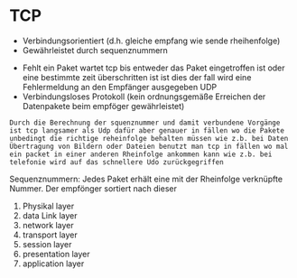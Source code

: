 # TCP 

+ Verbindungsorientiert (d.h. gleiche empfang wie sende rheihenfolge)
+ Gewährleistet durch sequenznummern 
- Fehlt ein Paket wartet  tcp bis entweder das Paket eingetroffen ist oder eine bestimmte zeit überschritten ist ist dies der fall wird eine Fehlermeldung an den Empfänger ausgegeben
UDP
- Verbindungsloses Protokoll (kein ordnungsgemäße Erreichen der Datenpakete beim empföger gewährleistet)

````
Durch die Berechnung der squenznummer und damit verbundene Vorgänge ist tcp langsamer als Udp dafür aber genauer in fällen wo die Pakete unbedingt die richtige reheinfolge behalten müssen wie z.b. bei Daten Übertragung von Bildern oder Dateien benutzt man tcp in fällen wo mal ein packet in einer anderen Rheinfolge ankommen kann wie z.b. bei telefonie wird auf das schnellere Udo zurückgegriffen
````

Sequenznummern:
Jedes Paket erhält eine mit der Rheinfolge verknüpfte Nummer.
Der empfönger sortiert nach dieser 

1. Physikal layer 
2. data Link layer
3. network layer
4. transport layer 
5. session layer
6. presentation layer 
7. application layer 
